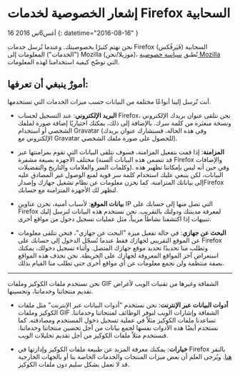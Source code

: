 # إشعار الخصوصية لخدمات Firefox السحابية

16 أغس6س 2016
{: datetime="2016-08-16" }

نحن نهتم كثيرًا بخصوصيتك. وعندما تُرسل خدمات Firefox (فَيَرفُكس)‎ السحابية ("الخدمات") المعلومات إلى Mozilla (موزيلا/نحن)‎، تُطبق [سياسة خصوصية Mozilla‏](https://www.mozilla.org/privacy/) التي توضّح كيفية استخدامنا لهذه المعلومات.

## أمورٌ ينبغي أن تعرفها:

أنت تُرسل إلينا أنواعًا مختلفة من البيانات حسب ميزات الخدمات التي تستخدمها.

* **البريد الإلكتروني**: عند التسجيل لحساب Firefox، نحن نتلقى عنوان بريدك الإلكتروني ونسخة مبعثرة من كلمة سرك. بالإضافة إلى ذلك، يمكنك اختياريًا إضافة صورة لملفك الشخصي أو استخدام Gravatar (وفي هذه الحالة، فسنشارك عنوان بريدك الإلكتروني مع Gravatar للحصول على صورة ملفك الشخصي).

* **المزامنة**: إذا قمت بتفعيل المزامنة، فسوف نتلقى البيانات التي تقوم بمزامنتها عبر مختلف الأجهزة بصيغة مشفرة (قد تتضمن هذه البيانات ألسنة Firefox والإضافات وكلمات السر والعلامات والتاريخ والتفضيلات). وفي حين أنه ليس بإمكاننا تظهير هذه البيانات، لكن ينبغي عليك استخدام كلمة سر قوية لمنع الوصول غير المصادق عليه إلى بياناتك المتزامنة. كما نخزن معلومات عن نظام تشغيل جهازك وإصدارFirefox  لنظهر لك الأجهزة المتزامنة مع حسابك.

* **بيانات الموقع**: لأسباب أمنية، نخزن عناوين IP التي تصل منها إلى حسابك على Firefox لمعرفة مدينتك ودولتك بالتقريب. نحن نستخدم هذه البيانات لنرسل إليك تنبيهات إذا اكتشفنا نشاطاً مريباً، مثل عمليات تسجيل دخول من مواقع أخرى.
     
 * **البحث عن جهازي**: في حالة تفعيل ميزة "البحث عن جهازي"، فنحن نتلقى معلومات عن الموقع التقريبي لجهازك فقط عندما تُسجّل الدخول إلى حسابك على Firefox وتطلب منا تحديدًا تحديد موقع جهازك المتصل. وأثناء تسجيل دخولك، يمكنك استعراض آخر المواقع المعروفة لجهازك على الخريطة.  نحن نحذف هذه المواقع بصفة منتظمة ولن نجمع معلومات عن أي مواقع أخرى حتى تطلب منا القيام بذلك.

---------------------------------------

نحن نستخدم ملفات الكوكيز وملفات GIF الشفافة وغيرها من تقنيات الويب لأغراض تقديم منتجاتنا وخدماتنا، وتحسينها.

* **أدوات البيانات عبر الإنترنت**: نحن نستخدم "أدوات البيانات عبر الإنترنت" مثل ملفات الكوكيز وملفات GIF الشفافة وإشارات الويب لنوفر الوظائف لمنتجاتنا وخدماتنا. تساعدنا ملفات الكوكيز مثلاً في عملية تسجيل دخول المستخدم ومصادقته. كما نستخدم أيضًا هذه الأدوات نفسها لجمع بيانات من أجل تحسين منتجاتنا وخدماتنا. فنستخدم مثلاً ملفات الكوكيز من أجل تقديم تحليلات الويب.

* **خيارات**: يمكنك معرفة المزيد عن طبيعة ملفات الكوكيز وإدارتها في Firefox بالنقر ‎[هنا](https://support.mozilla.org/kb/cookies-information-websites-store-on-your-computer). ويُرجى العلم أن بعض ميزات المنتجات والخدمات الخاصة بنا أو بالجهات الخارجية قد لا تعمل بشكل سليم دون ملفات الكوكيز.


